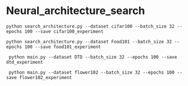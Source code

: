 # Neural_architecture_search

 `python search_architecture.py --dataset cifar100 --batch_size 32 --epochs 100 --save cifar100_experiment`
 
 
 `python search_architecture.py --dataset Food101 --batch_size 32 --epochs 100 --save food101_experiment`
 
 
` python main.py --dataset DTD --batch_size 32 --epochs 100 --save dtd_experiment`
 
` python main.py --dataset flower102 --batch_size 32 --epochs 100 --save flower102_experiment`

